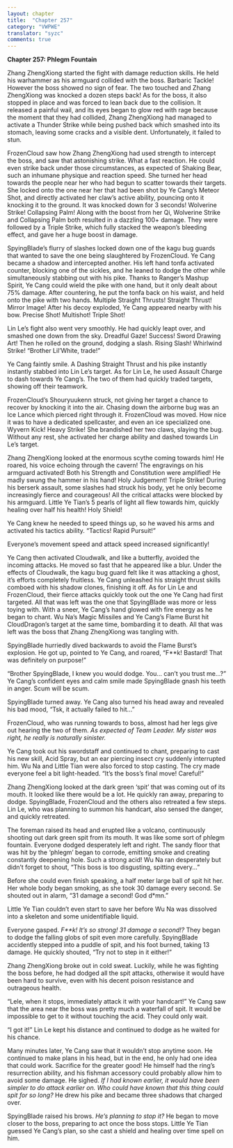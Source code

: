 ```yaml
---
layout: chapter
title:  "Chapter 257"
category: "VWPWE"
translator: "syzc"
comments: true
---
```


**Chapter 257: Phlegm Fountain**

Zhang ZhengXiong started the fight with damage reduction skills. He held his warhammer as his armguard collided with the boss. Barbaric Tackle! However the boss showed no sign of fear. The two touched and Zhang ZhengXiong was knocked a dozen steps back! As for the boss, it also stopped in place and was forced to lean back due to the collision. It released a painful wail, and its eyes began to glow red with rage because the moment that they had collided, Zhang ZhengXiong had managed to activate a Thunder Strike while being pushed back which smashed into its stomach, leaving some cracks and a visible dent. Unfortunately, it failed to stun. 

FrozenCloud saw how Zhang ZhengXiong had used strength to intercept the boss, and saw that astonishing strike. What a fast reaction. He could even strike back under those circumstances, as expected of Shaking Bear, such an inhumane physique and reaction speed. She turned her head towards the people near her who had begun to scatter towards their targets. She locked onto the one near her that had been shot by Ye Cang’s Meteor Shot, and directly activated her claw’s active ability, pouncing onto it knocking it to the ground. It was knocked down for 3 seconds! Wolverine Strike! Collapsing Palm! Along with the boost from her Qi, Wolverine Strike and Collapsing Palm both resulted in a dazzling 100+ damage. They were followed by a Triple Strike, which fully stacked the weapon’s bleeding effect, and gave her a huge boost in damage.

SpyingBlade’s flurry of slashes locked down one of the kagu bug guards that wanted to save the one being slaughtered by FrozenCloud. Ye Cang became a shadow and intercepted another. His left hand tonfa activated counter, blocking one of the sickles, and he leaned to dodge the other while simultaneously stabbing out with his pike. Thanks to Ranger’s Mashup Spirit, Ye Cang could wield the pike with one hand, but it only dealt about 75% damage. After countering, he put the tonfa back on his waist, and held onto the pike with two hands. Multiple Straight Thrusts! Straight Thrust! Mirror Image! After his decoy exploded, Ye Cang appeared nearby with his bow. Precise Shot! Multishot! Triple Shot!

Lin Le’s fight also went very smoothly. He had quickly leapt over, and smashed one down from the sky. Dreadful Gaze! Success! Sword Drawing Art! Then he rolled on the ground, dodging a slash. Rising Slash! Whirlwind Strike! “Brother Lil’White, trade!”

Ye Cang faintly smile. A Dashing Straight Thrust and his pike instantly instantly stabbed into Lin Le’s target. As for Lin Le, he used Assault Charge to dash towards Ye Cang’s. The two of them had quickly traded targets, showing off their teamwork.

FrozenCloud’s Shouryuukenn struck, not giving her target a chance to recover by knocking it into the air. Chasing down the airborne bug was an Ice Lance which pierced right through it. FrozenCloud was moved. How nice it was to have a dedicated spellcaster, and even an ice specialized one. Wyvern Kick! Heavy Strike! She brandished her two claws, slaying the bug. Without any rest, she activated her charge ability and dashed towards Lin Le’s target.

Zhang ZhengXiong looked at the enormous scythe coming towards him! He roared, his voice echoing through the cavern! The engravings on his armguard activated! Both his Strength and Constitution were amplified! He madly swung the hammer in his hand! Holy Judgement! Triple Strike! During his berserk assault, some slashes had struck his body, yet he only become increasingly fierce and courageous! All the critical attacks were blocked by his armguard. Little Ye Tian’s 5 pearls of light all flew towards him, quickly healing over half his health! Holy Shield!

Ye Cang knew he needed to speed things up, so he waved his arms and activated his tactics ability. “Tactics! Rapid Pursuit!”

Everyone’s movement speed and attack speed increased significantly!

Ye Cang then activated Cloudwalk, and like a butterfly, avoided the incoming attacks. He moved so fast that he appeared like a blur. Under the effects of Cloudwalk, the kagu bug guard felt like it was attacking a ghost, it’s efforts completely fruitless. Ye Cang unleashed his straight thrust skills comboed with his shadow clones, finishing it off. As for Lin Le and FrozenCloud, their fierce attacks quickly took out the one Ye Cang had first targeted. All that was left was the one that SpyingBlade was more or less toying with. With a sneer, Ye Cang’s hand glowed with fire energy as he began to chant. Wu Na’s Magic Missiles and Ye Cang’s Flame Burst hit CloudDragon’s target at the same time, bombarding it to death. All that was left was the boss that Zhang ZhengXiong was tangling with.

SpyingBlade hurriedly dived backwards to avoid the Flame Burst’s explosion. He got up, pointed to Ye Cang, and roared, “F\*\*k! Bastard! That was definitely on purpose!”

“Brother SpyingBlade, I knew you would dodge. You… can’t you trust me…?” Ye Cang’s confident eyes and calm smile made SpyingBlade gnash his teeth in anger. Scum will be scum.

SpyingBlade turned away. Ye Cang also turned his head away and revealed his bad mood, “Tsk, it actually failed to hit...”

FrozenCloud, who was running towards to boss, almost had her legs give out hearing the two of them. *As expected of Team Leader. My sister was right, he really is naturally sinister.*

Ye Cang took out his swordstaff and continued to chant, preparing to cast his new skill, Acid Spray, but an ear piercing insect cry suddenly interrupted him. Wu Na and Little Tian were also forced to stop casting. The cry made everyone feel a bit light-headed. “It’s the boss’s final move! Careful!”

Zhang ZhengXiong looked at the dark green ‘spit’ that was coming out of its mouth. It looked like there would be a lot. He quickly ran away, preparing to dodge. SpyingBlade, FrozenCloud and the others also retreated a few steps. Lin Le, who was planning to summon his handcart, also sensed the danger, and quickly retreated.

The foreman raised its head and erupted like a volcano, continuously shooting out dark green spit from its mouth. It was like some sort of phlegm fountain. Everyone dodged desperately left and right. The sandy floor that was hit by the ‘phlegm’ began to corrode, emitting smoke and creating constantly deepening hole. Such a strong acid! Wu Na ran desperately but didn’t forget to shout, “This boss is too disgusting, spitting every...”

Before she could even finish speaking, a half meter large ball of spit hit her. Her whole body began smoking, as she took 30 damage every second. Se shouted out in alarm, “31 damage a second! God d\*mn.”

Little Ye Tian couldn’t even start to save her before Wu Na was dissolved into a skeleton and some unidentifiable liquid.

Everyone gasped. *F\*\*k! It’s so strong! 31 damage a second!?* They began to dodge the falling globs of spit even more carefully. SpyingBlade accidently stepped into a puddle of spit, and his foot burned, taking 13 damage. He quickly shouted, “Try not to step in it either!”

Zhang ZhengXiong broke out in cold sweat. Luckily, while he was fighting the boss before, he had dodged all the spit attacks, otherwise it would have been hard to survive, even with his decent poison resistance and outrageous health.

“Lele, when it stops, immediately attack it with your handcart!” Ye Cang saw that the area near the boss was pretty much a waterfall of spit. It would be impossible to get to it without touching the acid. They could only wait.

“I got it!” Lin Le kept his distance and continued to dodge as he waited for his chance.

Many minutes later, Ye Cang saw that it wouldn’t stop anytime soon. He continued to make plans in his head, but in the end, he only had one idea that could work. Sacrifice for the greater good! He himself had the ring’s resurrection ability, and his fishman accessory could probably allow him to avoid some damage. He sighed. *If I had known earlier, it would have been simpler to do attack earlier on. Who could have known that this thing could spit for so long?* He drew his pike and became three shadows that charged over. 

SpyingBlade raised his brows. *He’s planning to stop it?* He began to move closer to the boss, preparing to act once the boss stops. Little Ye Tian guessed Ye Cang’s plan, so she cast a shield and healing over time spell on him.
